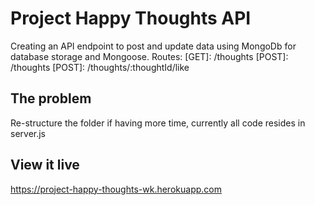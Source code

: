 # Project Happy Thoughts API

Creating an API endpoint to post and update data using MongoDb for database storage and Mongoose.
Routes:
[GET]: /thoughts [POST]: /thoughts [POST]: /thoughts/:thoughtId/like

## The problem

Re-structure the folder if having more time, currently all code resides in server.js

## View it live

https://project-happy-thoughts-wk.herokuapp.com
